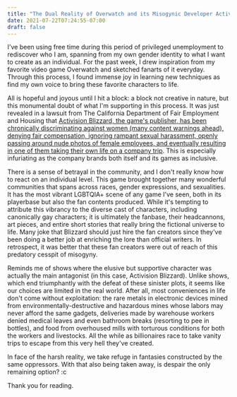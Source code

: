 ```yaml
---
title: "The Dual Reality of Overwatch and its Misogynic Developer Activision Blizzard"
date: 2021-07-22T07:24:55-07:00
draft: false
---
```


I've been using free time during this period of privileged unemployment to rediscover who I am, spanning from my own gender identity to what I want to create as an individual. For the past week, I drew inspiration from my favorite video game Overwatch and sketched fanarts of it everyday. Through this process, I found immense joy in learning new techniques as find my own voice to bring these favorite characters to life.

All is hopeful and joyous until I hit a block: a block not creative in nature, but this monumental doubt of what I'm supporting in this process. It was just revealed in a lawsuit from The California Department of Fair Employment and Housing that [Activision Blizzard, the game's publisher, has been chronically discriminating against women (many content warnings ahead), denying fair compensation, ignoring rampant sexual harassment, openly passing around nude photos of female employees, and eventually resulting in one of them taking their own life on a company trip](https://twitter.com/jasonschreier/status/1418003549133361156). This is especially infuriating as the company brands both itself and its games as inclusive.

<!--more-->

There is a sense of betrayal in the community, and I don't really know how to react on an individual level. This game brought together many wonderful communities that spans across races, gender expressions, and sexualities. It has the most vibrant LGBTQIA+ scene of any game I've seen, both in its playerbase but also the fan contents produced. While it's tempting to attribute this vibrancy to the diverse cast of characters, including canonically gay characters; it is ultimately the fanbase, their headcannons, art pieces, and entire short stories that really bring the fictional universe to life. Many joke that Blizzard should just hire the fan creators since they've been doing a better job at enriching the lore than official writers. In retrospect, it was better that these fan creators were out of reach of this predatory cesspit of misogyny.

Reminds me of shows where the elusive but supportive character was actually the main antagonist (in this case, Activision Blizzard). Unlike shows, which end triumphantly with the defeat of these sinister plots, it seems like our choices are limited in the real world. After all, most conveniences in life don't come without exploitation: the rare metals in electronic devices mined from environmentally-destructive and hazardous mines whose labors may never afford the same gadgets, deliveries made by warehouse workers denied medical leaves and even bathroom breaks (resorting to pee in bottles), and food from overhoused mills with torturous conditions for both the workers and livestocks. All the while as billionaires race to take vanity trips to escape from this very hell they've created.

In face of the harsh reality, we take refuge in fantasies constructed by the same oppressors. With that also being taken away, is despair the only remaining option? :c

Thank you for reading.
